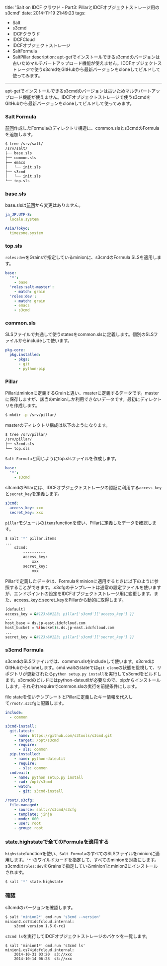title: 'Salt on IDCF クラウド - Part3: PillarとIDCFオブジェクトストレージ用のs3cmd'
date: 2014-11-19 21:49:23
tags:
 - Salt
 - s3cmd
 - IDCFクラウド
 - IDCFCloud
 - IDCFオブジェクトストレージ
 - SaltFormula
 - SaltPillar
description: apt-getでインストールできるs3cmdのバージョンは古いためマルチパートアップロード機能が使えません。IDCFオブジェクトストレージで使うs3cmdをGitHubから最新バージョンをcloneしてビルドして使ってみます。
---

apt-getでインストールできるs3cmdのバージョンは古いためマルチパートアップロード機能が使えません。IDCFオブジェクトストレージで使うs3cmdをGitHubから最新バージョンをcloneしてビルドして使ってみます。

<!-- more -->

### Salt Formula

[前回](/2014/11/18/salt-on-idcf-cloud-salt-formula/)作成したFormulaのディレクトリ構造に、common.slsとs3cmdのFormulaを追加します。

``` bash
$ tree /srv/salt/
/srv/salt/
├── base.sls
├── common.sls
├── emacs
│   └── init.sls
├── s3cmd
│   └── init.sls
└── top.sls
```

### base.sls

base.slsは[前回](/2014/11/18/salt-on-idcf-cloud-salt-formula/)から変更はありません。

``` yml /srv/salt/base.sls
ja_JP.UTF-8:
  locale.system

Asia/Tokyo:
  timezone.system
```

### top.sls

`roles:dev`をGrainsで指定しているminionに、s3cmdのFormula SLSを適用します。

``` yml /srv/salt/top.sls
base:
  '*':
    - base
  'roles:salt-master':
    - match: grain
  'roles:dev':
    - match: grain
    - emacs
    - s3cmd
```

### common.sls

SLSファイルで共通して使うstatesをcommon.slsに定義します。個別のSLSファイルからincludeして使います。

``` yml /srv/salt/common.sls
pkg-core:
  pkg.installed:
    - pkgs:
      - git
      - python-pip
```


### Pillar

Pillarはminionに定義するGrainと違い、masterに定義するデータです。masterに保存しますが、該当のminionしか利用できないデータです。最初にディレクトリを作成します。

``` bash
$ mkdir -p /srv/pillar/
```

masterのディレクトリ構成は以下のようになります。

``` bash
$ tree /srv/pillar/
/srv/pillar/
├── s3cmd.sls
└── top.sls
```

`Salt Formula`と同じようにtop.slsファイルを作成します。

``` yml /srv/pillar/top.sls
base:
  '*':
    - s3cmd
```

s3cmdのPillarには、IDCFオブジェクトストレージの認証に利用する`access_key`と`secret_key`を定義します。

``` yml /srv/pillar/s3cmd.sls:
s3cmd:
  access_key: xxx
  secret_key: xxx
```

`pillar`モジュールの`items`functionを使い、Pillarに定義したデータを確認します。

``` bash
$ salt '*' pillar.items
...
    s3cmd:
        ----------
        access_key:
            xxx
        secret_key:
            xxx
```

Pillarで定義したデータは、Formulaをminionに適用するときに以下のように参照することができます。.s3cfgのテンプレートは通常の設定ファイルを使いますが、エンドポイントの設定をIDCFオブジェクトストレージ用に変更します。また、access_keyとsecret_keyをPillarから動的に取得します。

``` bash /srv/salt/s3cmd/s3cfg
[default]
access_key = &#123;&#123; pillar['s3cmd']['access_key'] }}
...
host_base = ds.jp-east.idcfcloud.com
host_bucket = %(bucket)s.ds.jp-east.idcfcloud.com
...
secret_key = &#123;&#123; pillar['s3cmd']['secret_key'] }}
```

### s3cmd Formula

s3cmdのSLSファイルでは、common.slsをincludeして使います。s3cmdはGitHubからcloneします。cmd.waitのstateでは`git clone`の状態を監視して、リポジトリが更新されたら`python setup.py install`を実行してs3cmdをビルドします。s3cmdのビルドにはpython-dateutilが必要なので、pipからインストールします。それぞれrequireでcommon.slsの実行を前提条件にします。

file stateを使いテンプレートとPillarに定義したキー情報を代入して`/root/.s3cfg`に配置します。

``` yml /srv/salt/s3cmd/init.sls
include:
  - common

s3cmd-install:
  git.latest:
    - name: https://github.com/s3tools/s3cmd.git
    - target: /opt/s3cmd
    - require:
      - sls: common
  pip.installed:
    - name: python-dateutil
    - require:
      - sls: common
  cmd.wait:
    - name: python setup.py install
    - cwd: /opt/s3cmd
    - watch:
      - git: s3cmd-install

/root/.s3cfg:
  file.managed:
    - source: salt://s3cmd/s3cfg
    - template: jinja
    - mode: 600
    - user: root
    - group: root
```

### state.highstateで全てのFormulaを適用する

`highstate`functionを使い、`Salt Formula`のすべてのSLSファイルをminionに適用します。`'*'`のワイルドカードを指定して、すべてのminionを対象にします。s3cmdは`roles:dev`をGrainsで指定しているminion1とminion2にインストールされます。

``` bash
$ salt '*' state.highstate
```

### 確認

s3cmdのバージョンを確認します。

``` bash
$ salt 'minion2*' cmd.run 's3cmd --version'
minion2.cs74idcfcloud.internal:
    s3cmd version 1.5.0-rc1
```

`s3cmd ls`を実行してIDCFオブジェクトストレージのバケツを一覧します。

```
$ salt 'minion1*' cmd.run 's3cmd ls'
minion1.cs74idcfcloud.internal:
    2014-10-31 03:20  s3://xxx
    2014-10-14 06:28  s3://xxx
```




